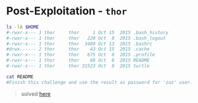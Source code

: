 # Post-Exploitation - `thor`

```bash
ls -lA $HOME
#-rwxr-x--- 1 thor     thor     1 Oct 15  2015 .bash_history
#-rwxr-x--- 1 thor     thor   220 Oct  8  2015 .bash_logout
#-rwxr-x--- 1 thor     thor  3489 Oct 13  2015 .bashrc
#drwx------ 2 thor     thor    43 Oct 15  2015 .cache
#-rwxr-x--- 1 thor     thor   675 Oct  8  2015 .profile
#-rwxr-x--- 1 thor     thor    69 Oct  8  2015 README
#-rwxr-x--- 1 thor     thor 31523 Oct  8  2015 turtle
```

```bash
cat README
#Finish this challenge and use the result as password for 'zaz' user.
```
> solved [here](../42challenges/turtle.md)
